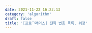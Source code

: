 ```yaml
---
date: 2021-11-22 16:23:13
category: 'algorithm'
draft: false
title: '[프로그래머스] 전화 번호 목록, 위장'
---
```

